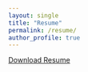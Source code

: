```yaml
---
layout: single
title: "Resume"
permalink: /resume/
author_profile: true
---
```


[Download Resume](/pdf/kathleen_sapien_resume.pdf)
